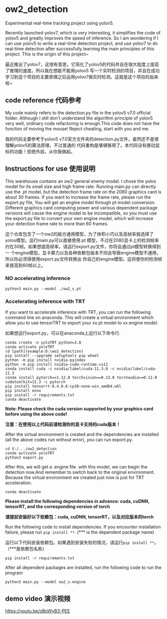 # ow2_detection
 Experimental real-time tracking project using yolov5.

Recently launched yolov7, which is very interesting, it simplifies the code of yolov5 and
greatly improves the speed of inference. So I am wondering if I can use yolov5 to write a
real-time detection project, and use yolov7 to do real-time detection after successfully
learning the main principles of this project. This is the origin of this project~

最近推出了yolov7，这很有意思，它简化了yolov5的代码并且在很大程度上提高了推理的速度。所以我在想能不能用yolov5
写一个实时检测的项目，并且在成功学习到这个项目的主要原理之后运用yolov7做实时检测。这就是这个项目的由来啦~

## code reference 代码参考
My code mainly refers to the detection.py file in the yolov5 v7.0 official folder. Although
I still don't understand the algorithm principle of yolov5 very well, ordinary code
refactoring is enough.This code does not have the function of moving the mouse! Reject
cheating, start with you and me.

我的代码主要参考于yolov5 v7.0官方文件夹的detection.py文件，虽然还不是很理解yolov5的算法原理，不过普通的
代码重构是堪堪够用了。本代码没有挪动鼠标的功能！拒绝外挂，从你我做起。

## Instructions for use 使用说明
This warehouse contains an ow2 general enemy model. I chose the yolos model for its small
size and high frame rate. Running main.py can directly use the .pt model, but the detection
frame rate on the 2080 graphics card is about 30 frames. If you want to increase the frame
rate, please run the export.py file, You will get an engine model through pt model
conversion. Different graphics card computing power and various dependent package versions
will cause the engine model to be incompatible, so you must use the export.py file to
convert your own engine model, which will increase your detection frame rate to more than
60 frames.

这个仓库包含了一个ow2的敌方通用模型，为了体积小巧以及高帧率我选择了yolos模型。运行main.py可以直接使用.pt
模型，不过在2080显卡上的检测帧率约在30帧。如果想提高帧率，请运行export.py文件，你将会通过pt模型转换得到一
个engine模型。显卡算力以及各种依赖包版本不同会导致engine模型不通用，所以你必须得使用export.py文件转换出
你自己的engine模型。这将使你的检测帧率提高到60帧以上。

### NO accelerating inference
```python3 main.py --model ./ow2_s.pt```

### Accelerating inference with TRT

If you want to accelerate inference with TRT, you can run the following command line on anaconda.
This will create a virtual environment which allow you to use tensorTRT to export your xx.pt model to xx.engine model.

如果想运行export.py，可以在anaconda上运行以下命令行.
```
conda create -n yoloTRT python=3.8 
conda activate yoloTRT 
cd [path](example:D:\wo2_detection) 
pip install --upgrade setuptools pip wheel 
python -m pip install nvidia-pyindex
python -m pip install nvidia-cuda-runtime-cu11
conda install cuda -c nvidia/label/cuda-11.3.0 -c nvidia/label/cuda-11.3
conda install pytorch==1.12.0 torchvision==0.13.0 torchaudio==0.12.0 cudatoolkit=11.3 -c pytorch
pip install tensorrt-8.4.0.6-cp38-none-win_amd64.whl
pip install onnx
pip install -r requirements.txt
conda deactivate
```
**Note: Please check the cuda version supported by your graphics card before using the above
code!**

**注意：在使用以上代码前请检测你的显卡支持的cuda版本！**

After the virtual environment is created and the dependencies are installed (all the above codes run without error), you can run export.py.

```
cd X:/.../ow2_detection
conda activate yoloTRT
python3 export.py
```

After this, we will get a .engine file. with this model, we can begin the detection now.And remember to switch back to the original environment. Because the virtual environment we created just now is just for TRT acceleration.

```conda deactivate```


**Please install the following dependencies in advance: cuda, cuDNN, tensorRT, and the
corresponding version of torch**

**请提前安装好以下依赖包：cuda, cuDNN, tensorRT，以及对应版本的torch**

Run the following code to install dependencies. If you encounter installation failure,
please run ```pip install **```. (*** is the dependent package name)

运行以下代码安装依赖包。如果遇到安装失败的情况，请运行```pip install **```。（***是依赖包名称）

```pip install -r requirements.txt```

After all dependent packages are installed, run the following code to run the program

```python3 main.py --model ow2_s.engine```



## demo video 演示视频
https://youtu.be/oBoWyB3-PEE

